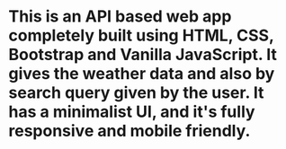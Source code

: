 # This is an API based web app completely built using HTML, CSS, Bootstrap and Vanilla JavaScript. It gives the weather data and also by search query given by the user. It has a minimalist UI, and it's fully responsive and mobile friendly.
